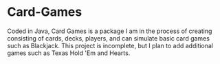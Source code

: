 # Card-Games
Coded in Java, Card Games is a package I am in the process of creating consisting of cards, decks, players, and can simulate basic card games such as Blackjack. This project is incomplete, but I plan to add additional games such as Texas Hold 'Em and Hearts.
